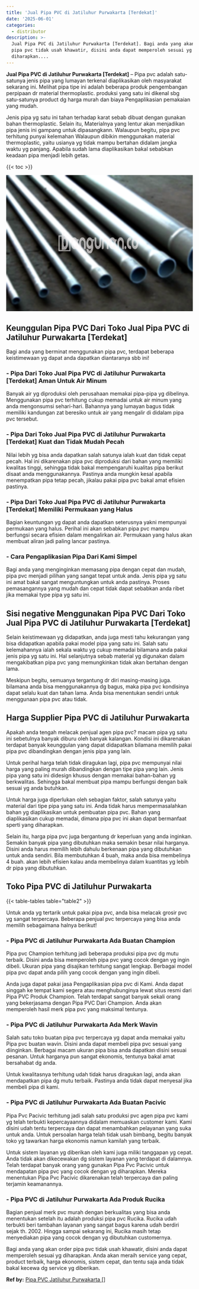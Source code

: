 ```yaml
---
title: 'Jual Pipa PVC di Jatiluhur Purwakarta [Terdekat]'
date: '2025-06-01'
categories:
  - distributor
description: >-
  Jual Pipa PVC di Jatiluhur Purwakarta [Terdekat]. Bagi anda yang akan order
  pipa pvc tidak usah khawatir, disini anda dapat memperoleh sesuai yg
  diharapkan....
---
```


**Jual Pipa PVC di Jatiluhur Purwakarta \[Terdekat\]** – Pipa pvc adalah satu-satunya jenis pipa yang lumayan terkenal diaplikasikan oleh masyarakat sekarang ini. Melihat pipa tipe ini adalah beberapa produk pengembangan perpipaan dr material thermoplastic. produksi yang satu ini dikenal sbg satu-satunya product dg harga murah dan biaya Pengaplikasian pemakaian yang mudah.

Jenis pipa yg satu ini tahan terhadap karat sebab dibuat dengan gunakan bahan thermoplastic. Selain itu, Materialnya yang lentur akan menjadikan pipa jenis ini gampang untuk dipasangkann. Walaupun begitu, pipa pvc terhitung punyai kelemahan Walaupun dibikin menggunakan material thermoplastic, yaitu usianya yg tidak mampu bertahan didalam jangka waktu yg panjang. Apabila sudah lama diaplikasikan bakal sebabkan keadaan pipa menjadi lebih getas.

{{< toc >}}

![Jual Pipa PVC di Jatiluhur Purwakarta [Terdekat]](/images/jaul-pipa-pvc-21.png)

## Keunggulan Pipa PVC Dari Toko Jual Pipa PVC di Jatiluhur Purwakarta \[Terdekat\]

Bagi anda yang berminat menggunakan pipa pvc, terdapat beberapa keistimewaan yg dapat anda dapatkan diantaranya sbb ini!

### \- Pipa Dari Toko Jual Pipa PVC di Jatiluhur Purwakarta \[Terdekat\] Aman Untuk Air Minum

Banyak air yg diproduksi oleh perusahaan memakai pipa-pipa yg dibelinya. Menggunakan pipa pvc terhitung cukup memadai untuk air minum yang anda mengonsumsi sehari-hari. Bahannya yang lumayan bagus tidak memiliki kandungan zat beresiko untuk air yang mengalir di didalam pipa pvc tersebut.

### \- Pipa Dari Toko Jual Pipa PVC di Jatiluhur Purwakarta \[Terdekat\] Kuat dan Tidak Mudah Pecah

Nilai lebih yg bisa anda dapatkan salah satunya ialah kuat dan tidak cepat pecah. Hal ini dikarenakan pipa pvc diproduksi dari bahan yang memiliki kwalitas tinggi, sehingga tidak bakal mempengaruhi kualitas pipa berikut disaat anda menggunakannya. Pastinya anda mungkin kesal apabila menempatkan pipa tetap pecah, jikalau pakai pipa pvc bakal amat efisien pastinya.

### \- Pipa Dari Toko Jual Pipa PVC di Jatiluhur Purwakarta \[Terdekat\] Memiliki Permukaan yang Halus

Bagian keuntungan yg dapat anda dapatkan seterusnya yakni mempunyai permukaan yang halus. Perihal ini akan sebabkan pipa pvc mampu berfungsi secara efisien dalam mengalirkan air. Permukaan yang halus akan membuat aliran jadi paling lancar pastinya.

### \- Cara Pengaplikasian Pipa Dari Kami Simpel

Bagi anda yang menginginkan memasang pipa dengan cepat dan mudah, pipa pvc menjadi pilihan yang sangat tepat untuk anda. Jenis pipa yg satu ini amat bakal sangat menguntungkan untuk anda pastinya. Proses pemasangannya yang mudah dan cepat tidak dapat sebabkan anda ribet jika memakai type pipa yg satu ini.

## Sisi negative Menggunakan Pipa PVC Dari Toko Jual Pipa PVC di Jatiluhur Purwakarta \[Terdekat\]

Selain keistimewaan yg didapatkan, anda juga mesti tahu kekurangan yang bisa didapatkan apabila pakai model pipa yang satu ini. Salah satu kelemahannya ialah sekala waktu yg cukup memadai bilamana anda pakai jenis pipa yg satu ini. Hal selanjutnya sebab material yg digunakan dalam mengakibatkan pipa pvc yang memungkinkan tidak akan bertahan dengan lama.

Meskipun begitu, semuanya tergantung dr diri masing-masing juga. bilamana anda bisa menggunakannya dg bagus, maka pipa pvc kondisinya dapat selalu kuat dan tahan lama. Anda bisa menentukan sendiri untuk menggunaan pipa pvc atau tidak.

## Harga Supplier Pipa PVC di Jatiluhur Purwakarta

Apakah anda tengah melacak penjual agen pipa pvc? macam pipa yg satu ini sebetulnya banyak diburu oleh banyak kalangan. Kondisi ini dikarenakan terdapat banyak keunggulan yang dapat didapatkan bilamana memilih pakai pipa pvc dibandingkan dengan jenis pipa yang lain.

Untuk perihal harga telah tidak diragukan lagi, pipa pvc mempunyai nilai harga yang paling murah dibandingkan dengan tipe pipa yang lain. Jenis pipa yang satu ini didesign khusus dengan memakai bahan-bahan yg berkwalitas. Sehingga bakal membuat pipa mampu berfungsi dengan baik sesuai yg anda butuhkan.

Untuk harga juga diperlukan oleh sebagian faktor, salah satunya yaitu material dari tipe pipa yang satu ini. Anda tidak harus mempermasalahkan bahan yg diaplikasikan untuk pembuatan pipa pvc. Bahan yang diaplikasikan cukup memadai, dimana pipa pvc ini akan dapat bermanfaat sperti yang diharapkan.

Selain itu, harga pipa pvc juga bergantung dr keperluan yang anda inginkan. Semakin banyak pipa yang dibutuhkan maka semakin besar nilai harganya. Disini anda harus memilih lebih dahulu berkenaan pipa yang dibutuhkan untuk anda sendiri. Bila membutuhkan 4 buah, maka anda bisa membelinya 4 buah. akan lebih efisien kalau anda membelinya dalam kuantitas yg lebih dr pipa yang dibutuhkan.

## Toko Pipa PVC di Jatiluhur Purwakarta

{{< table-tables table="table2" >}}

Untuk anda yg tertarik untuk pakai pipa pvc, anda bisa melacak grosir pvc yg sangat terpercaya. Beberapa penjual pvc terpercaya yang bisa anda memilih sebagaimana halnya berikut!

### \- Pipa PVC di Jatiluhur Purwakarta Ada Buatan Champion

Pipa pvc Champion terhitung jadi beberapa produksi pipa pvc dg mutu terbaik. Disini anda bisa memperoleh pipa pvc yang cocok dengan yg ingin dibeli. Ukuran pipa yang disajikan terhitung sangat lengkap. Berbagai model pipa pvc dapat anda pilih yang cocok dengan yang ingin dibeli.

Anda juga dapat pakai jasa Pengaplikasian pipa pvc di Kami. Anda dapat singgah ke tempat kami segera atau menghubunginya lewat situs resmi dari Pipa PVC Produk Champion. Telah terdapat sangat banyak sekali orang yang bekerjasama dengan Pipa PVC Dari Champion. Anda akan memperoleh hasil merk pipa pvc yang maksimal tentunya.

### \- Pipa PVC di Jatiluhur Purwakarta Ada Merk Wavin

Salah satu toko buatan pipa pvc terpercaya yg dapat anda memakai yaitu Pipa pvc buatan wavin. Disini anda dapat membeli pipa pvc sesuai yang diinginkan. Berbagai macam ukuran pipa bisa anda dapatkan disini sesuai pesanan. Untuk harganya pun sangat ekonomis, tentunya bakal amat bersahabat dg anda.

Untuk kwalitasnya terhitung udah tidak harus diragukan lagi, anda akan mendapatkan pipa dg mutu terbaik. Pastinya anda tidak dapat menyesal jika membeli pipa di kami.

### \- Pipa PVC di Jatiluhur Purwakarta Ada Buatan Pacivic

Pipa Pvc Pacivic terhitung jadi salah satu produksi pvc agen pipa pvc kami yg telah terbukti kepercayaannya didalam memuaskan customer kami. Kami disini udah tentu terpercaya dan dapat menambahkan pelayanan yang suka untuk anda. Untuk persoalan harga telah tidak usah bimbang, begitu banyak toko yg tawarkan harga ekonomis namun kamilah yang terbaik.

Untuk sistem layanan yg diberikan oleh kami juga miliki tanggapan yg cepat. Anda tidak akan dikecewakan dg sistem layanan yang terdapat di dalamnya. Telah terdapat banyak orang yang gunakan Pipa Pvc Pacivic untuk mendapatan pipa pvc yang cocok dengan yg diharapkan. Mereka menentukan Pipa Pvc Pacivic dikarenakan telah terpercaya dan paling terjamin keamanannya.

### \- Pipa PVC di Jatiluhur Purwakarta Ada Produk Rucika

Bagian penjual merk pvc murah dengan berkualitas yang bisa anda menentukan setelah itu adalah produksi pipa pvc Rucika. Rucika udah terbukti beri tambahan layanan yang sangat bagus karena udah berdiri sejak th. 2002. Hingga sampai sekarang ini, Rucika masih tetap menyediakan pipa yang cocok dengan yg dibutuhkan customernya.

Bagi anda yang akan order pipa pvc tidak usah khawatir, disini anda dapat memperoleh sesuai yg diharapkan. Anda akan meraih service yang cepat, product terbaik, harga ekonomis, sistem cepat, dan tentu saja anda tidak bakal kecewa dg service yg diberikan.

**Ref by:** [Pipa PVC Jatiluhur Purwakarta []](https://id.wikipedia.org/wiki/Pipa)
